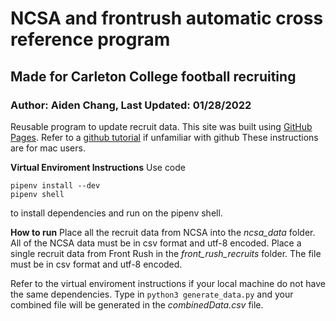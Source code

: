 # NCSA and frontrush automatic cross reference program
## Made for Carleton College football recruiting
### Author: Aiden Chang, Last Updated: 01/28/2022

Reusable program to update recruit data.
This site was built using [GitHub Pages](https://pages.github.com/).
Refer to a [github tutorial](https://product.hubspot.com/blog/git-and-github-tutorial-for-beginners) if unfamiliar with github 
These instructions are for mac users.

**Virtual Enviroment Instructions**
Use code
```
pipenv install --dev
pipenv shell
```
to install dependencies and run on the pipenv shell.

**How to run**
Place all the recruit data from NCSA into the *ncsa_data* folder.
All of the NCSA data must be in csv format and utf-8 encoded.
Place a single recruit data from Front Rush in the *front_rush_recruits* folder.
The file must be in csv format and utf-8 encoded.

Refer to the virtual enviroment instructions if your local machine do not have the same dependencies.
Type in ```python3 generate_data.py``` and your combined file will be generated in the *combinedData.csv* file.
